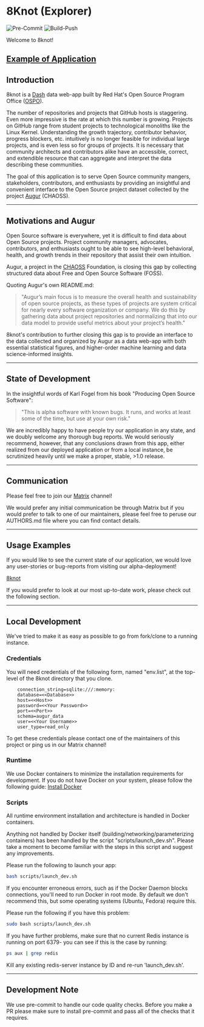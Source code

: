 # 8Knot (Explorer)

![Pre-Commit](https://github.com/JamesKunstle/explorer/actions/workflows/pre-commit.yml/badge.svg)
![Build-Push](https://github.com/JamesKunstle/explorer/actions/workflows/build-push-quay.yml/badge.svg)

Welcome to 8knot!

[Example of Application](https://eightknot.osci.io/)
---

## Introduction

8knot is a [Dash](https://dash.plotly.com/) data web-app built by Red Hat's Open Source Program Office ([OSPO](https://www.redhat.com/en/blog/channel/red-hat-open-source-program-office)).

The number of repositories and projects that GitHub hosts is staggering. Even more impressive is the rate at which this number is growing.
Projects on GitHub range from student projects to technological monoliths like the
Linux Kernel. Understanding the growth trajectory, contributor behavior, progress blockers, etc. intuitively is no longer feasible for individual
large projects, and is even less so for groups of projects. It is necessary that community architects and contributors alike have an accessible,
correct, and extendible resource that can aggregate and interpret the data describing these communities.

The goal of this application is to serve Open Source community mangers, stakeholders, contributors, and enthusiasts by
providing an insightful and convenient interface to the Open Source project dataset collected by the project [Augur](https://github.com/chaoss/augur) (CHAOSS).

---

## Motivations and Augur

Open Source software is everywhere, yet it is difficult to find data about Open Source projects. Project community managers, advocates, contributors, and enthusiasts ought to be able to see high-level behavioral, health, and growth trends in their repository that assist their own intuition.

Augur, a project in the [CHAOSS](https://chaoss.community/) Foundation, is closing this gap by collecting structured data about Free and Open Source Software (FOSS).

Quoting Augur's own README.md:

>"Augur’s main focus is to measure the overall health and sustainability of open source projects, as these types of projects are system critical for nearly every software organization or company. 
>We do this by gathering data about project repositories and normalizing that into our data model to provide useful metrics about your project’s health."

8knot's contribution to further closing this gap is to provide an interface to the data collected and organized by Augur as a data web-app with both essential statistical figures,
and higher-order machine learning and data science-informed insights. 

---

## State of Development

In the insightful words of Karl Fogel from his book "Producing Open Source Software":

> "This is alpha software with known bugs. It runs, and works at least some of the time, but use at your own risk."

We are incredibly happy to have people try our application in any state, and we doubly welcome any thorough bug reports.
We would seriously recommend, however, that any conclusions drawn from this app, either realized from our deployed application or
from a local instance, be scrutinized heavily until we make a proper, stable, >1.0 release.

---

## Communication

Please feel free to join our [Matrix](https://matrix.to/#/#sandiego-rh:matrix.org) channel!

We would prefer any initial communication be through Matrix but if you would prefer to talk to one of our maintainers, please feel free to peruse our AUTHORS.md file where you can find contact details.

---

## Usage Examples

If you would like to see the current state of our application, we would love any user-stories or bug-reports from visiting our alpha-deployment!

[8knot](https://eightknot.osci.io/)

If you would prefer to look at our most up-to-date work, please check out the following section.

---

## Local Development

We've tried to make it as easy as possible to go from fork/clone to a running instance.

### Credentials

You will need credentials of the following form, named "env.list", at the top-level of the 8knot directory that you clone.

```
    connection_string=sqlite:///:memory:
    database=<<Database>>
    host=<<Host>>
    password=<<Your Password>>
    port=<<Port>>
    schema=augur_data
    user=<<Your Username>>
    user_type=read_only
```

To get these credentials please contact one of the maintainers of this project or ping us in our Matrix channel!

### Runtime

We use Docker containers to minimize the installation requirements for development. If you do not have Docker on your system, please follow the following guide: [Install Docker](https://docs.docker.com/engine/install/)

### Scripts

All runtime environment installation and architecture is handled in Docker containers.

Anything not handled by Docker itself (building/networking/parameterizing containers) has
been handled by the script "scripts/launch\_dev.sh". Please take a moment to become familiar with the steps in this script and suggest any improvements.

Please run the following to launch your app:

```bash
bash scripts/launch_dev.sh
```

If you encounter erroneous errors, such as if the Docker Daemon blocks connections, you'll need to run Docker
in root mode. By default we don't recommend this, but some operating systems (Ubuntu, Fedora) require this.

Please run the following if you have this problem:

```bash
sudo bash scripts/launch_dev.sh
```

If you have further problems, make sure that no current Redis instance is running on port 6379- you can
see if this is the case by running:

```bash
ps aux | grep redis
```

Kill any existing redis-server instance by ID and re-run 'launch_dev.sh'.

---

## Development Note

We use pre-commit to handle our code quality checks. Before you make a PR please make sure to install pre-commit and pass all of the checks that it requires.
